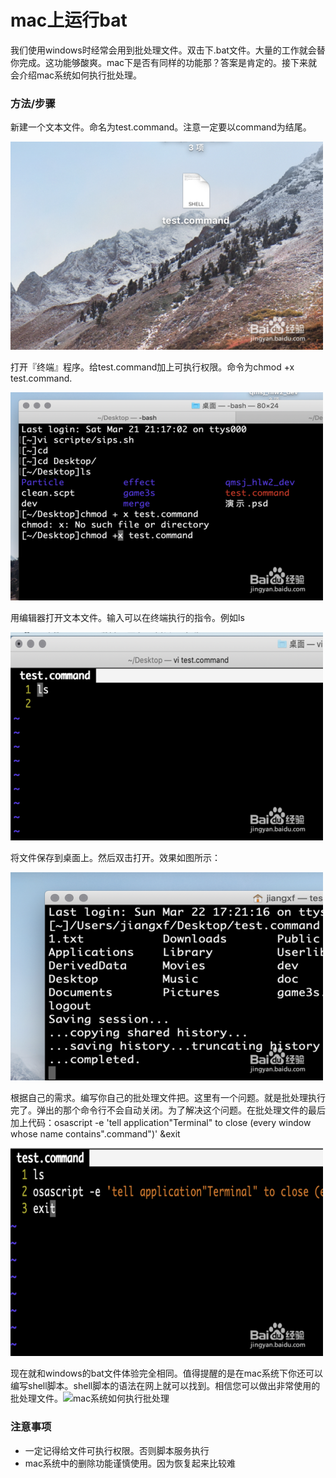 # mac上运行bat

我们使用windows时经常会用到批处理文件。双击下.bat文件。大量的工作就会替你完成。这功能够酸爽。mac下是否有同样的功能那？答案是肯定的。接下来就会介绍mac系统如何执行批处理。

### 方法/步骤

新建一个文本文件。命名为test.command。注意一定要以command为结尾。

![](<../.gitbook/assets/image (252).png>)



打开『终端』程序。给test.command加上可执行权限。命令为chmod +x test.command.

![](<../.gitbook/assets/image (242).png>)

用编辑器打开文本文件。输入可以在终端执行的指令。例如ls

![](<../.gitbook/assets/image (237).png>)

将文件保存到桌面上。然后双击打开。效果如图所示：

![](<../.gitbook/assets/image (17).png>)

根据自己的需求。编写你自己的批处理文件把。这里有一个问题。就是批处理执行完了。弹出的那个命令行不会自动关闭。为了解决这个问题。在批处理文件的最后加上代码：osascript -e 'tell application"Terminal" to close (every window whose name contains".command")' \&exit

![](<../.gitbook/assets/image (178).png>)

现在就和windows的bat文件体验完全相同。值得提醒的是在mac系统下你还可以编写shell脚本。shell脚本的语法在网上就可以找到。相信您可以做出非常使用的批处理文件。![mac系统如何执行批处理](https://exp-picture.cdn.bcebos.com/e3d059e833e0397282f14459b58630486043564a.jpg?x-bce-process=image%2Fresize%2Cm\_lfit%2Cw\_500%2Climit\_1)

### 注意事项

* 一定记得给文件可执行权限。否则脚本服务执行
* mac系统中的删除功能谨慎使用。因为恢复起来比较难
